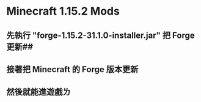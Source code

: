 # Minecraft 1.15.2 Mods #

## 先執行 "forge-1.15.2-31.1.0-installer.jar" 把 Forge 更新##

## 接著把 Minecraft 的 Forge 版本更新 ##

## 然後就能進遊戲ㄌ ##